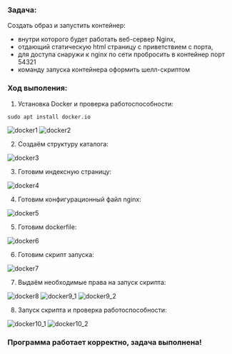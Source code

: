 ### Задача:
Создать образ и запустить контейнер:
- внутри которого будет работать веб-сервер Nginx,
- отдающий статическую html страницу с приветствием с порта,
- для доступа снаружи к nginx по сети пробросить в контейнер порт 54321
- команду запуска контейнера оформить шелл-скриптом


### Ход выполения:
1. Установка Docker и проверка работоспособности:

`sudo apt install docker.io`

![docker1](https://github.com/user-attachments/assets/79972309-42d9-4631-8823-47e7e1b351a8)
![docker2](https://github.com/user-attachments/assets/6090b5f4-b872-40e2-b861-f31f42a4b71b)

2. Создаём структуру каталога:

![docker3](https://github.com/user-attachments/assets/5769a4ab-51e1-41fe-8d72-53ffb997005b)

3. Готовим индексную страницу:

![docker4](https://github.com/user-attachments/assets/ba6de02e-7340-4669-85c1-589a92fd500b)

4. Готовим конфигурационный файл nginx:

![docker5](https://github.com/user-attachments/assets/cdf85c4b-f407-4351-bf01-e9d872ace20c)

5. Готовим dockerfile:

![docker6](https://github.com/user-attachments/assets/b6ed368b-18d4-4761-943a-df98f4978d90)

6. Готовим скрипт запуска:

![docker7](https://github.com/user-attachments/assets/9fefe36e-2c45-4640-a758-aee9c27854b3)

7. Выдаём необходимые права на запуск скрипта:

![docker8](https://github.com/user-attachments/assets/6698b4d4-c64f-420b-935d-e4ee03f3d0a4)
![docker9_1](https://github.com/user-attachments/assets/783833e9-a955-49d9-b85e-9d12b12f4ef9)
![docker9_2](https://github.com/user-attachments/assets/53c946a2-d83b-4cfb-88cb-da880af27c37)

8. Запуск скрипта и проверка работоспособности:

![docker10_1](https://github.com/user-attachments/assets/1562e133-4f9a-4f20-8f94-08cc17891176)
![docker10_2](https://github.com/user-attachments/assets/86d50f63-47ba-459f-8777-c3cafc22f0e3)

### Программа работает корректно, задача выполнена!
